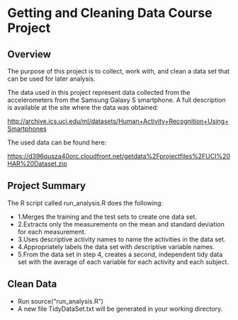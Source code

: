 # Getting and Cleaning Data Course Project

## Overview

The purpose of this project is to collect, work with, and clean a data set that can be used for later analysis. 

The data used in this project represent data collected from the accelerometers from the Samsung Galaxy S smartphone. A full description is available at the site where the data was obtained:

http://archive.ics.uci.edu/ml/datasets/Human+Activity+Recognition+Using+Smartphones

The used data can be found here:

https://d396qusza40orc.cloudfront.net/getdata%2Fprojectfiles%2FUCI%20HAR%20Dataset.zip 

## Project Summary

 The  R script called run_analysis.R does the following:  

   * 1.Merges the training and the test sets to create one data set.
   * 2.Extracts only the measurements on the mean and standard deviation for each           measurement.
   * 3.Uses descriptive activity names to name the activities in the data set.
   * 4.Appropriately labels the data set with descriptive variable names.
   * 5.From the data set in step 4, creates a second, independent tidy data set with      the average of each variable for each activity and each subject.

## Clean Data
* Run source("run_analysis.R")
* A new file TidyDataSet.txt will be generated in your working directory.


